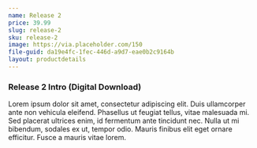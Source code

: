 ```yaml
---
name: Release 2 
price: 39.99
slug: release-2
sku: release-2
image: https://via.placeholder.com/150
file-guid: da19e4fc-1fec-446d-a9d7-eae0b2c9164b
layout: productdetails
---
```

### Release 2 Intro (Digital Download)
Lorem ipsum dolor sit amet, consectetur adipiscing elit. Duis ullamcorper ante non vehicula eleifend.
Phasellus ut feugiat tellus, vitae malesuada mi. Sed placerat ultrices enim, id fermentum ante tincidunt nec.
Nulla ut mi bibendum, sodales ex ut, tempor odio. Mauris finibus elit eget ornare efficitur. Fusce a mauris vitae lorem.